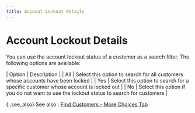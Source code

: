 ```yaml
---
title: Account Lockout Details
---
```


# Account Lockout Details


You can use the account lockout status of a customer as a search filter.  The following options are available:


| Option | Description |
| All | Select this option to search for all customers whose  accounts have been locked |
| Yes | Select this option to search for a specific customer  whose account is locked out |
| No | Select this option if you do not want to use the lockout  status to search for customers |



{:.see_also}
See also
: [Find  Customers - More Choices Tab]({{site.mc_baseurl}}/find-customers/find-customers-dialog-box/customer_filter_more_choices.html)
